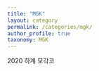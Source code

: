 ```yaml
---
title: "MGK"
layout: category
permalink: /categories/mgk/
author_profile: true
taxonomy: MGK
---
```

2020 하계 모각코
